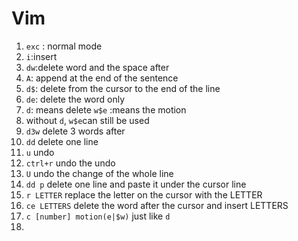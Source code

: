 Vim
===
1. `exc` :  normal mode
2. `i`:insert
3. `dw`:delete word and the space after
4. `A`: append at the end of the sentence
5. `d$`: delete from the cursor to the end of the line
6. `de`: delete the word only
7. `d`: means delete `w$e` :means the motion
8. without `d`, `w$e`can still be used
9. `d3w` delete 3 words after
10. `dd` delete one line
11. `u` undo
12. `ctrl+r` undo the undo
13. `U` undo the change of the whole line
14. `dd p` delete one line and paste it under the cursor line
15. `r LETTER` replace the letter on the cursor with the LETTER
16. `ce LETTERS` delete the word after the cursor and insert LETTERS
17. `c [number] motion(e|$w)` just like `d`
18. 